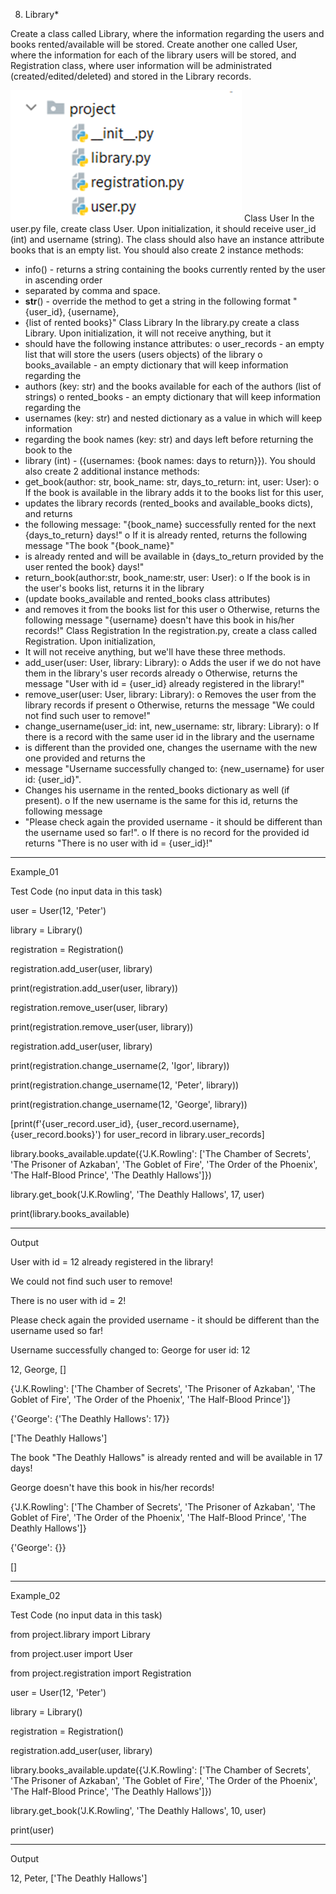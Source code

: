 8.	Library*

Create a class called Library, where the information regarding the users and books
rented/available will be stored. Create another one called User, where the information 
for each of the library users will be stored, and Registration class, where user information 
will be administrated (created/edited/deleted) and stored in the Library records.

![img.png](img.png)
Class User
In the user.py file, create class User. Upon initialization, it should receive user_id (int) and 
username (string). The class should also have an instance attribute books that is an empty list.
You should also create 2 instance methods:
-	info() - returns a string containing the books currently rented by the user in ascending order 
- separated by comma and space.
-	__str__() - override the method to get a string in the following format "{user_id}, {username}, 
- {list of rented books}"
Class Library
In the library.py create a class Library. Upon initialization, it will not receive anything, but it 
- should have the following instance attributes: 
o	user_records - an empty list that will store the users (users objects) of the library
o	books_available - an empty dictionary that will keep information regarding the
- authors (key: str) and the books available for each of the authors (list of strings)
o	rented_books - an empty dictionary that will keep information regarding the 
- usernames (key: str) and nested dictionary as a value in which will keep information 
- regarding the book names (key: str) and days left before returning the book to the 
- library (int) - ({usernames: {book names: days to return}}).
You should also create 2 additional instance methods:
-	get_book(author: str, book_name: str, days_to_return: int, user: User):
o	If the book is available in the library adds it to the books list for this user, 
- updates the library records (rented_books and available_books dicts), and returns 
- the following message: "{book_name} successfully rented for the next {days_to_return} days!"
o	If it is already rented, returns the following message "The book "{book_name}" 
- is already rented and will be available in {days_to_return provided by the user rented the book} days!"
-	return_book(author:str, book_name:str, user: User):
o	If the book is in the user's books list, returns it in the library 
- (update books_available and rented_books class attributes) 
- and removes it from the books list for this user
o	Otherwise, returns the following message "{username} doesn't have this book in his/her records!"
Class Registration 
In the registration.py, create a class called Registration. Upon initialization, 
- It will not receive anything, but we'll have these three methods.
-	add_user(user: User, library: Library):
o	Adds the user if we do not have them in the library's user records already
o	Otherwise, returns the message "User with id = {user_id} already registered in the library!"
-	remove_user(user: User, library: Library):
o	Removes the user from the library records if present
o	Otherwise, returns the message "We could not find such user to remove!"
-	change_username(user_id: int, new_username: str, library: Library):
o	If there is a record with the same user id in the library and the username 
- is different than the provided one, changes the username with the new one provided and returns the
- message "Username successfully changed to: {new_username} for user id: {user_id}". 
- Changes his username in the rented_books dictionary as well (if present).
o	If the new username is the same for this id, returns the following message 
- "Please check again the provided username - it should be different than the username used so far!".
o	If there is no record for the provided id returns "There is no user with id = {user_id}!"



_______________________________________________
Example_01

Test Code	(no input data in this task)

 
user = User(12, 'Peter')

library = Library()

registration = Registration()

registration.add_user(user, library)

print(registration.add_user(user, library))

registration.remove_user(user, library)

print(registration.remove_user(user, library))

registration.add_user(user, library)

print(registration.change_username(2, 'Igor', library))

print(registration.change_username(12, 'Peter', library))

print(registration.change_username(12, 'George', library))
 
[print(f'{user_record.user_id}, {user_record.username}, {user_record.books}') for user_record in library.user_records]
 
 
library.books_available.update({'J.K.Rowling': ['The Chamber of Secrets',
                                                'The Prisoner of Azkaban',
                                                'The Goblet of Fire',
                                                'The Order of the Phoenix',
                                                'The Half-Blood Prince',
                                                'The Deathly Hallows']})

library.get_book('J.K.Rowling', 'The Deathly Hallows', 17, user)

print(library.books_available)



_______________________________________________
Output

User with id = 12 already registered in the library!

We could not find such user to remove!

There is no user with id = 2!

Please check again the provided username - it should be different than the username used so far!

Username successfully changed to: George for user id: 12

12, George, []

{'J.K.Rowling': ['The Chamber of Secrets', 'The Prisoner of Azkaban', 'The Goblet of Fire', 'The Order of the Phoenix', 'The Half-Blood Prince']}

{'George': {'The Deathly Hallows': 17}}

['The Deathly Hallows']

The book "The Deathly Hallows" is already rented and will be available in 17 days!

George doesn't have this book in his/her records!

{'J.K.Rowling': ['The Chamber of Secrets', 'The Prisoner of Azkaban', 'The Goblet of Fire', 'The Order of the Phoenix', 'The Half-Blood Prince', 'The Deathly Hallows']}

{'George': {}}

[]



_______________________________________________
Example_02


Test Code	(no input data in this task)

from project.library import Library

from project.user import User

from project.registration import Registration
 

user = User(12, 'Peter')

library = Library()

registration = Registration()

registration.add_user(user, library)

library.books_available.update({'J.K.Rowling': ['The Chamber of Secrets',
                                                'The Prisoner of Azkaban',
                                                'The Goblet of Fire',
                                                'The Order of the Phoenix',
                                                'The Half-Blood Prince',
                                                'The Deathly Hallows']})

library.get_book('J.K.Rowling', 'The Deathly Hallows', 10, user)

print(user)

_______________________________________________
Output

12, Peter, ['The Deathly Hallows']